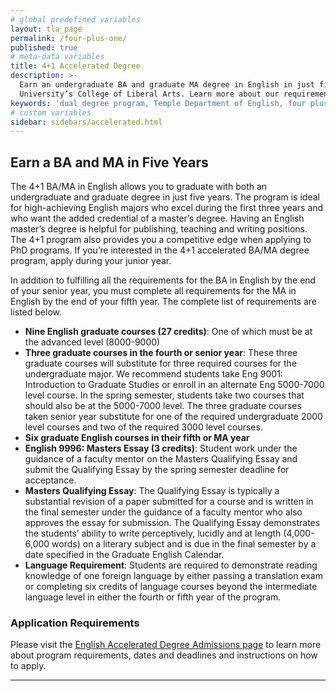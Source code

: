 ```yaml
---
# global predefined variables
layout: tla_page
permalink: /four-plus-one/
published: true
# meta-data variables
title: 4+1 Accelerated Degree
description: >-
  Earn an undergraduate BA and graduate MA degree in English in just five years with our 4+1 Accelerated Dual Degree program at Temple
  University’s College of Liberal Arts. Learn more about our requirements, course schedule, and application in the department of English.
keywords: 'dual degree program, Temple Department of English, four plus one program'
# custom variables
sidebar: sidebars/accelerated.html
---
```

## Earn a BA and MA in Five Years
The 4+1 BA/MA in English allows you to graduate with both an undergraduate and graduate degree in just five years. The program is ideal for high-achieving English majors who excel during the first three years and who want the added credential of a master’s degree. Having an English master’s degree is helpful for publishing, teaching and writing positions. The 4+1 program also provides you a competitive edge when applying to PhD programs. 
If you’re interested in the 4+1 accelerated BA/MA degree program, apply during your junior year.

In addition to fulfilling all the requirements for the BA in English by the end of your senior year, you must complete all requirements for the MA in English by the end of your fifth year. The complete list of requirements are listed below.

- **Nine English graduate courses (27 credits)**: One of which must be at the advanced level (8000-9000)
- **Three graduate courses in the fourth or senior year**: These three graduate courses will substitute for three required courses for the undergraduate major. We recommend students take Eng 9001: Introduction to Graduate Studies or enroll in an alternate Eng 5000-7000 level course. In the spring semester, students take two courses that should also be at the 5000-7000 level. The three graduate courses taken senior year substitute for one of the required undergraduate 2000 level courses and two of the required 3000 level courses.
- **Six graduate English courses in their fifth or MA year**
- **English 9996: Masters Essay (3 credits)**: Student work under the guidance of a faculty mentor on the Masters Qualifying Essay and submit the Qualifying Essay by the spring semester deadline for acceptance.
- **Masters Qualifying Essay**: The Qualifying Essay is typically a substantial revision of a paper submitted for a course and is written in the final semester under the guidance of a faculty mentor who also approves the essay for submission. The Qualifying Essay demonstrates the students’ ability to write perceptively, lucidly and at length (4,000-6,000 words) on a literary subject and is due in the final semester by a date specified in the Graduate English Calendar.
- **Language Requirement**: Students are required to demonstrate reading knowledge of one foreign language by either passing a translation exam or completing six credits of language courses beyond the intermediate language level in either the fourth or fifth year of the program.

### Application Requirements
Please visit the [English Accelerated Degree Admissions page](https://liberalarts.temple.edu/ba-english-ma-english) to learn more about  program requirements, dates and deadlines and instructions on how to apply.

___

